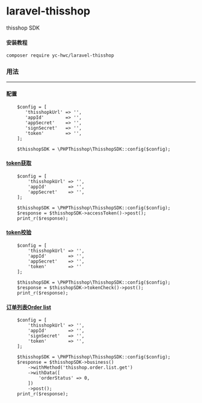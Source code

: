# laravel-thisshop
thisshop SDK

#### 安装教程
````
composer require yc-hwc/laravel-thisshop
````

### 用法
***

#### 配置
````
    $config = [
       'thisshopkUrl' => '',
       'appId'        => '',
       'appSecret'    => '',
       'signSecret'   => '',
       'token'        => '',
    ];

    $thisshopSDK = \PHPThisshop\ThisshopSDK::config($config);
````
#### [token获取](https://help.thisshop.com/article/detail/tiakiseg)
````
    $config = [
        'thisshopkUrl' => '',
        'appId'        => '',
        'appSecret'    => '',
    ];

    $thisshopSDK = \PHPThisshop\ThisshopSDK::config($config);
    $response = $thisshopSDK->accessToken()->post();
    print_r($response);
````
#### [token校验](https://help.thisshop.com/article/detail/tiakiseg)
````
    $config = [
        'thisshopkUrl' => '',
        'appId'        => '',
        'appSecret'    => '',
        'token'        => ''
    ];

    $thisshopSDK = \PHPThisshop\ThisshopSDK::config($config);
    $response = $thisshopSDK->tokenCheck()->post();
    print_r($response);
````
#### [订单列表Order list ](https://help.thisshop.com/article/detail/fvkctjne)
````
    $config = [
        'thisshopkUrl' => '',
        'appId'        => '',
        'signSecret'   => '',
        'token'        => '',
    ];

    $thisshopSDK = \PHPThisshop\ThisshopSDK::config($config);
    $response = $thisshopSDK->business()
        ->withMethod('thisshop.order.list.get')
        ->withData([
            'orderStatus' => 0,
        ])
        ->post();
    print_r($response);
````
